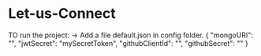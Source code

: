 # Let-us-Connect

TO run the project:
-> Add a file default.json in config folder.
{
    "mongoURI": "",
    "jwtSecret": "mySecretToken",
    "githubClientId": "",
    "githubSecret": ""
}

